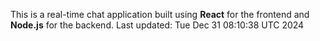 This is a real-time chat application built using **React** for the frontend and **Node.js** for the backend.
Last updated: Tue Dec 31 08:10:38 UTC 2024
